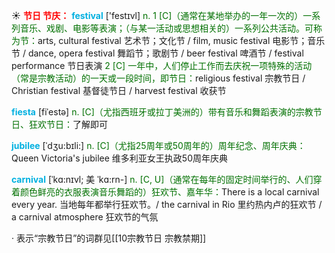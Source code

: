 ☀ <font color="red">**节日 节庆：**</font>
<font color="sky blue">**festival**</font> ['festɪvl] 
<font color="rgb(227, 108, 9)">n. 1 [C]（通常在某地举办的一年一次的）一系列音乐、戏剧、电影等表演；（与某一活动或思想相关的）一系列公共活动。可称为节：</font>arts, cultural festival 艺术节；文化节 / film, music festival 电影节；音乐节 / dance, opera festival 舞蹈节；歌剧节 / beer festival 啤酒节 / festival performance 节日表演 <font color="rgb(227, 108, 9)">2 [C] 一年中，人们停止工作而去庆祝一项特殊的活动（常是宗教活动）的一天或一段时间，即节日：</font>religious festival 宗教节日 / Christian festival 基督徒节日 / harvest festival 收获节
           
<font color="sky blue">**fiesta**</font> [fiˈestə]
<font color="rgb(227, 108, 9)">n. [C]（尤指西班牙或拉丁美洲的）带有音乐和舞蹈表演的宗教节日、狂欢节日：</font>了解即可

<font color="sky blue">**jubilee**</font> [ˈdʒu:bɪli:]
<font color="rgb(227, 108, 9)">n. [C]（尤指25周年或50周年的）周年纪念、周年庆典：</font>Queen Victoria's jubilee 维多利亚女王执政50周年庆典
           
<font color="sky blue">**carnival**</font> [ˈkɑ:nɪvl; 美 ˈkɑ:rn-]
<font color="rgb(227, 108, 9)">n. [C, U]（通常在每年的固定时间举行的、人们穿着颜色鲜亮的衣服表演音乐舞蹈的）狂欢节、嘉年华：</font>There is a local carnival every year. 当地每年都举行狂欢节。/ the carnival in Rio 里约热内卢的狂欢节 / a carnival atmosphere 狂欢节的气氛

· 表示“宗教节日”的词群见[[10宗教节日 宗教禁期]]
